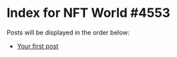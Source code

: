 # Index for NFT World #4553
Posts will be displayed in the order below:

- [Your first post](./001-first.md)

